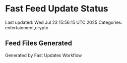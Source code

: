 # Fast Feed Update Status
Last updated: Wed Jul 23 15:56:15 UTC 2025
Categories: entertainment,crypto

## Feed Files Generated

Generated by Fast Updates Workflow
